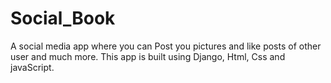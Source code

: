 # Social_Book
A social media app where you can Post you pictures and like posts of other user and much more.
This app is built using Django, Html, Css and javaScript.
